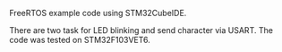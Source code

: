 FreeRTOS example code using STM32CubeIDE.

There are two task for LED blinking and send character via USART. The code was tested on STM32F103VET6.
